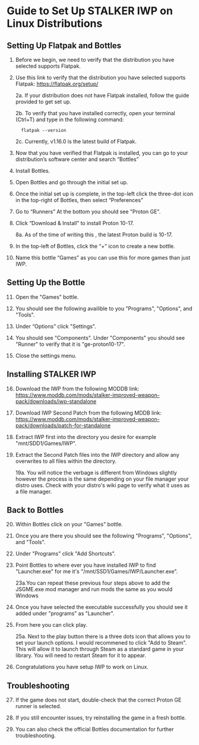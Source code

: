 # Guide to Set Up STALKER IWP on Linux Distributions

## Setting Up Flatpak and Bottles

1. Before we begin, we need to verify that the distribution you have selected supports Flatpak.

2. Use this link to verify that the distribution you have selected supports Flatpak:
   https://flatpak.org/setup/

   2a. If your distribution does not have Flatpak installed, follow the guide provided to get set up.

   2b. To verify that you have installed correctly, open your terminal (Ctrl+T) and type in the following command:

         flatpak --version
   
   2c. Currently, v1.16.0 is the latest build of Flatpak.

4. Now that you have verified that Flatpak is installed, you can go to your distribution’s software center and search “Bottles”

5. Install Bottles.

6. Open Bottles and go through the initial set up.

7. Once the initial set up is complete, in the top-left click the three-dot icon in the top-right of Bottles, then select “Preferences”

8. Go to “Runners” At the bottom you should see "Proton GE".

9. Click “Download & Install” to install Proton 10-17.

    8a. As of the time of writing this , the latest Proton build is 10-17.

10. In the top-left of Bottles, click the “+” icon to create a new bottle.

11. Name this bottle “Games” as you can use this for more games than just IWP.


## Setting Up the Bottle

11. Open the "Games" bottle.

12. You should see the following availible to you "Programs", "Options", and "Tools".

13. Under “Options” click "Settings".

14. You should see "Components". Under "Components" you should see "Runner" to verify that it is "ge-proton10-17".

15. Close the settings menu.


## Installing STALKER IWP

16. Download the IWP from the following MODDB link:
    https://www.moddb.com/mods/stalker-improved-weapon-pack/downloads/iwp-standalone

17. Download IWP Second Patch from the following MDDB link:
    https://www.moddb.com/mods/stalker-improved-weapon-pack/downloads/patch-for-standalone

18. Extract IWP first into the directory you desire for example "mnt/SDD1/Games/IWP".

19.  Extract the Second Patch files into the IWP directory and allow any overwrites to all files within the directory.

     19a. You will notice the verbage is different from Windows slightly however the process is the same depending on your file manager your distro uses. Check with your distro's wiki page to verify what it uses as a file manager.

## Back to Bottles

20.  Within Bottles click on your "Games" bottle.

21.  Once you are there you should see the following "Programs", "Options", and "Tools".

22.  Under "Programs" click "Add Shortcuts".

23.  Point Bottles to where ever you have installed IWP to find "Launcher.exe" for me it's "/mnt/SSD1/Games/IWP/Launcher.exe".

      23a.You can repeat these previous four steps above to add the JSGME.exe mod manager and run mods the same as you would Windows

24.  Once you have selected the executable successfully you should see it added under "programs" as "Launcher".

25.  From here you can click play.

       25a. Next to the play button there is a three dots icon that allows you to set your launch options. I would recommened to click "Add to Steam". This will allow it to launch through Steam as a standard game in your library. You will need to restart Steam for it to appear.

26.  Congratulations you have setup IWP to work on Linux.


## Troubleshooting

27. If the game does not start, double-check that the correct Proton GE runner is selected.

28. If you still encounter issues, try reinstalling the game in a fresh bottle.

29. You can also check the official Bottles documentation for further troubleshooting.
